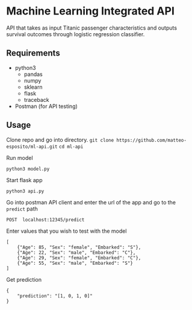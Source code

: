 # Machine Learning Integrated API
API that takes as input Titanic passenger characteristics and outputs 
survival outcomes through logistic regression classifier.

## Requirements
* python3
    * pandas
    * numpy
    * sklearn
    * flask
    * traceback
* Postman (for API testing)

## Usage
Clone repo and go into directory.
```git clone https://github.com/matteo-esposito/ml-api.git```
```cd ml-api```

Run model

```python3 model.py```

Start flask app

```python3 api.py```

Go into postman API client and enter the url of the app and go to the `predict` path

```POST  localhost:12345/predict```

Enter values that you wish to test with the model

```
[
	{"Age": 85, "Sex": "female", "Embarked": "S"},
	{"Age": 22, "Sex": "male", "Embarked": "C"},
	{"Age": 29, "Sex": "female", "Embarked": "C"},
	{"Age": 55, "Sex": "male", "Embarked": "S"}
]
```

Get prediction

```
{
    "prediction": "[1, 0, 1, 0]"
}
```